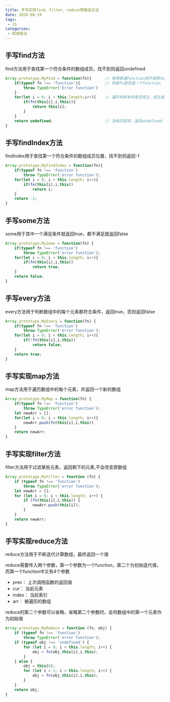 ```yaml
---
title: 手写实现find、filter、reduce等数组方法
date: 2020-08-19
tags:
 - JS
categories:
 - 前端笔记
---
```


## 手写find方法
find方法用于查找第一个符合条件的数组成员，找不到则返回undefined
```js
Array.prototype.MyFind = function(fn){      // 使用普通function而不是箭头函数，使this指向调用的数组  
    if(typeof fn !== 'function'){           // 判断fn是否是一个function
        throw TypeError('Error function')
    }
    for(let i = 0; i < this.length;i++){    // 遍历判断条件是否成立，成立返回第一个成立的值
        if(fn(this[i],i,this)){
            return this[i];
        }
    }
    return undefined;                       // 没有匹配项，返回undefined
}
```

## 手写findIndex方法
findIndex用于查找第一个符合条件的数组成员位置，找不到则返回-1
```js
Array.prototype.MyFindIndex = function(fn){
    if(typeof fn !== 'function')
        throw TypeError('error function');
    for(let i = 0; i < this.length; i++){
        if(fn(this[i],i,this))
            return i;
    }
    return -1;
}
```

## 手写some方法
some用于其中一个满足条件就返回true，都不满足就返回false
```js
Array.prototype.MySome = function(fn) {
    if(typeof fn !== 'function')
        throw TypeError('error function');
    for(let i = 0; i < this.length; i++){
        if(fn(this[i],i,this))
            return true;
    }
    return false;
}
```

## 手写every方法
every方法用于判断数组中的每个元素都符合条件，返回true，否则返回false
```js
Array.prototype.MyEvery = function(fn) {
    if(typeof fn !== 'function')
        throw TypeError('error function');
    for(let i = 0; i < this.length; i++){
        if(!fn(this[i],i,this))
            return false;
    }
    return true;
}
```

## 手写实现map方法
map方法用于遍历数组中的每个元素，并返回一个新的数组
```js
Array.prototype.MyMap = function(fn) {
    if(typeof fn !== 'function')
        throw TypeError('error function');
    let newArr = [];
    for(let i = 0; i < this.length; i++){
        newArr.push(fn(this[i],i,this))
    }
    return newArr;
}
```

## 手写实现filter方法
filter方法用于过滤某些元素，返回剩下的元素,不会改变原数组
```js
Array.prototype.MyFilter = function (fn) {
    if (typeof fn !== 'function')
        throw TypeError('error function');
    let newArr = [];
    for (let i = 0; i < this.length; i++) {
        if (fn(this[i],i,this)) {
            newArr.push(this[i]);
        }
    }
    return newArr;
}
```

## 手写实现reduce方法
reduce方法用于不断迭代计算数组，最终返回一个值

reduce需要传入两个参数，第一个参数为一个function，第二个为初始迭代值，而第一个function中又有4个参数
* prev：  上次调用函数的返回值
* cur：   当前元素
* index： 当前索引   
* arr：   被遍历的数组

reduce的第二个参数可以省略，省略第二个参数时，会将数组中的第一个元素作为初始值
```js
Array.prototype.MyReduce = function (fn, obj) {
    if (typeof fn !== 'function')
        throw TypeError('error function');
    if (typeof obj !== 'undefined') {
        for (let i = 0; i < this.length; i++) {
            obj = fn(obj,this[i],i,this);
        }
    } else {
        obj = this[0];
        for (let i = 1; i < this.length; i++) {
            obj = fn(obj,this[i],i,this);
        }
    }
    return obj;
}
```